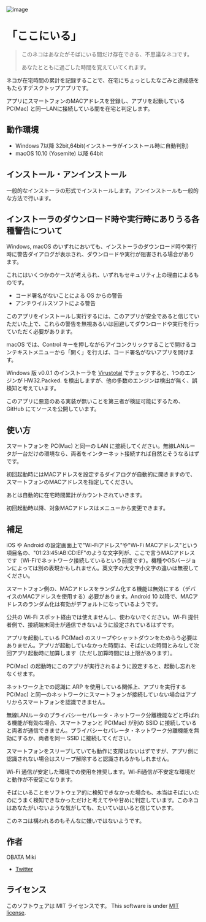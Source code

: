 ![image](https://user-images.githubusercontent.com/6702546/80298755-7daf3780-87ca-11ea-9291-e3235916f95b.jpg)

# 「ここにいる」

> このネコはあなたがそばにいる間だけ存在できる、不思議なネコです。
> 
> あなたとともに過ごした時間を覚えていてくれます。

ネコが在宅時間の累計を記録することで、在宅にちょっとしたなごみと達成感をもたらすデスクトップアプリです。

アプリにスマートフォンのMACアドレスを登録し、アプリを起動している PC(Mac) と同一LANに接続している間を在宅と判定します。

## 動作環境

* Windows 7以降 32bit,64bit(インストーラがインストール時に自動判別)
* macOS 10.10 (Yosemite) 以降 64bit

## インストール・アンインストール

一般的なインストーラの形式でインストールします。アンインストールも一般的な方法で行います。

## インストーラのダウンロード時や実行時にありうる各種警告について
Windows, macOS のいずれにおいても、インストーラのダウンロード時や実行時に警告ダイアログが表示され、ダウンロードや実行が阻害される場合があります。

これにはいくつかのケースが考えられ、いずれもセキュリティ上の理由によるものです。
* コード署名がないことによる OS からの警告
* アンチウイルスソフトによる警告

このアプリをインストールし実行するには、このアプリが安全であると信じていただいた上で、これらの警告を無視あるいは回避してダウンロードや実行を行っていただく必要があります。

macOS では、Control キーを押しながらアイコンクリックすることで開けるコンテキストメニューから「開く」を行えば、コード署名がないアプリを開けます。

Windows 版 v0.0.1 のインストーラを [Virustotal](https://www.virustotal.com/) でチェックすると、1つのエンジンが HW32.Packed. を検出しますが、他の多数のエンジンは検出が無く、誤検知と考えています。

このアプリに悪意のある実装が無いことを第三者が検証可能にするため、 GitHub にてソースを公開しています。

## 使い方

スマートフォンを PC(Mac) と同一の LAN に接続してください。無線LANルータが一台だけの環境なら、両者をインターネット接続すれば自然とそうなるはずです。

初回起動時にはMACアドレスを設定するダイアログが自動的に開きますので、スマートフォンのMACアドレスを指定してください。

あとは自動的に在宅時間累計がカウントされていきます。

初回起動時以降、対象MACアドレスはメニューから変更できます。

## 補足

iOS や Android の設定画面上で"Wi-Fiアドレス"や"Wi-Fi MACアドレス"という項目名の、"01:23:45:AB:CD:EF"のような文字列が、ここで言うMACアドレスです（Wi-Fiでネットワーク接続しているという前提です）。機種やOSバージョンによっては別の表現かもしれません。英文字の大文字小文字の違いは無視してください。

スマートフォン側の、MACアドレスをランダム化する機能は無効にする（デバイスのMACアドレスを使用する）必要があります。Android 10 以降で、MACアドレスのランダム化は有効がデフォルトになっているようです。

公共の Wi-Fi スポット経由では使えませんし、使わないでください。Wi-Fi 提供者側で、接続端末同士が通信できないように設定されているはずです。

アプリを起動している PC(Mac) のスリープやシャットダウンをためらう必要はありません。アプリが起動していなかった時間は、そばにいた時間とみなして次回アプリ起動時に加算します（ただし加算時間には上限があります）。

PC(Mac) の起動時にこのアプリが実行されるように設定すると、起動し忘れをなくせます。

ネットワーク上での認識に ARP を使用している関係上、アプリを実行する PC(Mac) と同一のネットワークにスマートフォンが接続していない場合はアプリからスマートフォンを認識できません。

無線LANルータのプライバシーセパレータ・ネットワーク分離機能などと呼ばれる機能が有効な場合、スマートフォンと PC(Mac) が別の SSID に接続していると両者が通信できません。プライバシーセパレータ・ネットワーク分離機能を無効にするか、両者を同一 SSID に接続してください。

スマートフォンをスリープしていても動作に支障はないはずですが、アプリ側に認識されない場合はスリープ解除すると認識されるかもしれません。

Wi-Fi 通信が安定した環境での使用を推奨します。Wi-Fi通信が不安定な環境だと動作が不安定になります。

そばにいることをソフトウェア的に検知できなかった場合も、本当はそばにいたのにうまく検知できなかっただけと考えてやや甘めに判定しています。このネコはあなたがいないような気がしても、たいていはいると信じています。

このネコは構われるのもそんなに嫌いではないようです。

## 作者

OBATA Miki
* [Twitter](https://twitter.com/obatamiki)

## ライセンス

このソフトウェアは MIT ライセンスです。
This software is under [MIT license](https://en.wikipedia.org/wiki/MIT_License).
